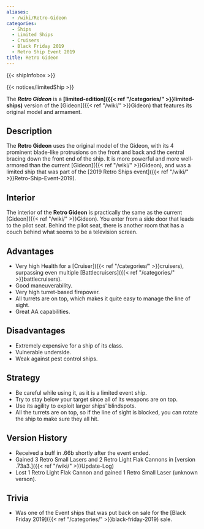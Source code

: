 ```yaml
---
aliases:
  - /wiki/Retro-Gideon
categories:
  - Ships
  - Limited Ships
  - Cruisers
  - Black Friday 2019
  - Retro Ship Event 2019
title: Retro Gideon
---
```


{{< shipInfobox >}}

{{< notices/limitedShip >}}

The **_Retro Gideon_** is a **[limited-edition]({{< ref "/categories/" >}}limited-ships)** version of the [Gideon]({{< ref "/wiki/" >}}Gideon) that features its original model and armament.

## Description

The **Retro Gideon** uses the original model of the Gideon, with its 4 prominent blade-like protrusions on the front and back and the central bracing down the front end of the ship. It is more powerful and more well-armored than the current [Gideon]({{< ref "/wiki/" >}}Gideon), and was a limited ship that was part of the [2019 Retro Ships event]({{< ref "/wiki/" >}}Retro-Ship-Event-2019).

## Interior

The interior of the **Retro Gideon** is practically the same as the current [Gideon]({{< ref "/wiki/" >}}Gideon). You enter from a side door that leads to the pilot seat. Behind the pilot seat, there is another room that has a couch behind what seems to be a television screen.

## Advantages

- Very high Health for a [Cruiser]({{< ref "/categories/" >}}cruisers), surpassing even multiple [Battlecruisers]({{< ref "/categories/" >}}battlecruisers).
- Good maneuverability.
- Very high turret-based firepower.
- All turrets are on top, which makes it quite easy to manage the line of sight.
- Great AA capabilities.

## Disadvantages

- Extremely expensive for a ship of its class.
- Vulnerable underside.
- Weak against pest control ships.

## Strategy

- Be careful while using it, as it is a limited event ship.
- Try to stay below your target since all of its weapons are on top.
- Use its agility to exploit larger ships' blindspots.
- All the turrets are on top, so if the line of sight is blocked, you can rotate the ship to make sure they all hit.

## Version History

- Received a buff in .66b shortly after the event ended.
- Gained 3 Retro Small Lasers and 2 Retro Light Flak Cannons in [version .73a3.]({{< ref "/wiki/" >}}Update-Log)
- Lost 1 Retro Light Flak Cannon and gained 1 Retro Small Laser (unknown verson).

## Trivia

- Was one of the Event ships that was put back on sale for the [Black Friday 2019]({{< ref "/categories/" >}}black-friday-2019) sale.
